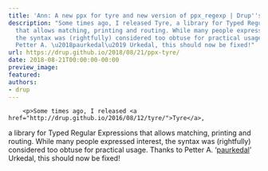 ```yaml
---
title: 'Ann: A new ppx for tyre and new version of ppx_regexp | Drup''s thingies'
description: "Some times ago, I released Tyre, a library for Typed Regular Expressions
  that allows matching, printing and routing. While many people expressed interest,
  the syntax was (rightfully) considered too obtuse for practical usage. Thanks to
  Petter A. \u2018paurkedal\u2019 Urkedal, this should now be fixed!"
url: https://drup.github.io/2018/08/21/ppx-tyre/
date: 2018-08-21T00:00:00-00:00
preview_image:
featured:
authors:
- drup
---
```



        
        
        
        <p>Some times ago, I released <a href="http://drup.github.io/2016/08/12/tyre/">Tyre</a>, 
a library for Typed Regular Expressions
that allows matching, printing and routing. While many people expressed interest,
the syntax was (rightfully) considered too obtuse for practical usage.
Thanks to Petter A. &lsquo;<a href="https://github.com/paurkedal">paurkedal</a>&rsquo; Urkedal, this should now be fixed!</p>


        
        
